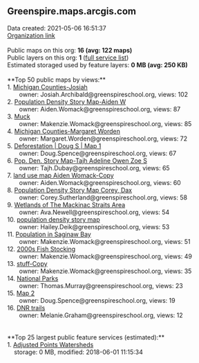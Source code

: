 <h2>Greenspire.maps.arcgis.com</h2> Data created: 2021-05-06 16:51:37 <br /><a target='new' href='https://Greenspire.maps.arcgis.com'>Organization link</a><br /><br />Public maps on this org: <b>16 (avg: 122 maps)</b><br />Public layers on this org: <b>1 </b>(<a target='new' href='https://services.arcgis.com/CIsDkeFsLAIySlW4/ArcGIS/rest/services'>full service list</a>)<br />Estimated storaged used by feature layers: <b>0 MB (avg: 250 KB)</b><br /><br />**Top 50 public maps by views:**<br />  1. <a target='new' href='https://www.arcgis.com/home/item.html?id=1f0a7faadf744a4b8ed62caccd0a8c3a'>Michigan Counties-Josiah</a> <br />  &nbsp;&nbsp;&nbsp;&nbsp; &nbsp;&nbsp;owner: Josiah.Archibald@greenspireschool.org, views: 102<br />  2. <a target='new' href='https://www.arcgis.com/home/item.html?id=6ca9036295c540dc9c696ddd44c081c4'>Population Density Story Map-Aiden W</a> <br />  &nbsp;&nbsp;&nbsp;&nbsp; &nbsp;&nbsp;owner: Aiden.Womack@greenspireschool.org, views: 87<br />  3. <a target='new' href='https://www.arcgis.com/home/item.html?id=3d14494cc8c949688eec6b3475098f00'>Muck</a> <br />  &nbsp;&nbsp;&nbsp;&nbsp; &nbsp;&nbsp;owner: Makenzie.Womack@greenspireschool.org, views: 85<br />  4. <a target='new' href='https://www.arcgis.com/home/item.html?id=7f901878cd59458289bbd2a9fbac8468'>Michigan Counties-Margaret Worden</a> <br />  &nbsp;&nbsp;&nbsp;&nbsp; &nbsp;&nbsp;owner: Margaret.Worden@greenspireschool.org, views: 72<br />  5. <a target='new' href='https://www.arcgis.com/home/item.html?id=3f071b2a11704d78993d85f3fe48d697'>Deforestation | Doug S | Map 1</a> <br />  &nbsp;&nbsp;&nbsp;&nbsp; &nbsp;&nbsp;owner: Doug.Spence@greenspireschool.org, views: 67<br />  6. <a target='new' href='https://www.arcgis.com/home/item.html?id=e7100807853b496b8edecc8b99cee3f9'>Pop. Den. Story Map-Tajh Adeline Owen Zoe S</a> <br />  &nbsp;&nbsp;&nbsp;&nbsp; &nbsp;&nbsp;owner: Tajh.Dubay@greenspireschool.org, views: 65<br />  7. <a target='new' href='https://www.arcgis.com/home/item.html?id=056114c6b7694365b9ffc4e8127f2daf'>land use map Aiden Womack-Copy</a> <br />  &nbsp;&nbsp;&nbsp;&nbsp; &nbsp;&nbsp;owner: Aiden.Womack@greenspireschool.org, views: 60<br />  8. <a target='new' href='https://www.arcgis.com/home/item.html?id=dca24b2d6c884a0582734ea2afaa975b'>Population Density Story Map   Corey, Dax</a> <br />  &nbsp;&nbsp;&nbsp;&nbsp; &nbsp;&nbsp;owner: Corey.Sutherland@greenspireschool.org, views: 58<br />  9. <a target='new' href='https://www.arcgis.com/home/item.html?id=810293e548cc4d6cb651d243998b400d'>Wetlands of The Mackinac Straits Area</a> <br />  &nbsp;&nbsp;&nbsp;&nbsp; &nbsp;&nbsp;owner: Ava.Newell@greenspireschool.org, views: 54<br />  10. <a target='new' href='https://www.arcgis.com/home/item.html?id=51d4a58380254ad8adcd47df089b5ef8'>population density story map</a> <br />  &nbsp;&nbsp;&nbsp;&nbsp; &nbsp;&nbsp;owner: Hailey.Deik@greenspireschool.org, views: 53<br />  11. <a target='new' href='https://www.arcgis.com/home/item.html?id=1f264066c53c4f3a81fb7672ce182e06'>Population in Saginaw Bay</a> <br />  &nbsp;&nbsp;&nbsp;&nbsp; &nbsp;&nbsp;owner: Makenzie.Womack@greenspireschool.org, views: 51<br />  12. <a target='new' href='https://www.arcgis.com/home/item.html?id=22c6c743b8024242a106ee3c55e3b2f0'>2000s Fish Stocking</a> <br />  &nbsp;&nbsp;&nbsp;&nbsp; &nbsp;&nbsp;owner: Makenzie.Womack@greenspireschool.org, views: 49<br />  13. <a target='new' href='https://www.arcgis.com/home/item.html?id=7ec53a38fe0a43209352a15f34158963'>stuff-Copy</a> <br />  &nbsp;&nbsp;&nbsp;&nbsp; &nbsp;&nbsp;owner: Makenzie.Womack@greenspireschool.org, views: 35<br />  14. <a target='new' href='https://www.arcgis.com/home/item.html?id=00e8ce4daa2e451c822c8f789bcdbba0'>National Parks</a> <br />  &nbsp;&nbsp;&nbsp;&nbsp; &nbsp;&nbsp;owner: Thomas.Murray@greenspireschool.org, views: 23<br />  15. <a target='new' href='https://www.arcgis.com/home/item.html?id=72f4b2e531d24e4a8826f0835acce7b1'>Map 2</a> <br />  &nbsp;&nbsp;&nbsp;&nbsp; &nbsp;&nbsp;owner: Doug.Spence@greenspireschool.org, views: 19<br />  16. <a target='new' href='https://www.arcgis.com/home/item.html?id=d57c0e4a5d994d339269c0886017c539'>DNR trails</a> <br />  &nbsp;&nbsp;&nbsp;&nbsp; &nbsp;&nbsp;owner: Melanie.Graham@greenspireschool.org, views: 12<br /><br /><br />**Top 25 largest public feature services (estimated):**<br /> 1. <a target='new' href='https://www.arcgis.com/home/item.html?id=881827c0bea9495abf75ff41f295c180'>Adjusted Points Watersheds</a><br /> &nbsp;&nbsp;&nbsp;&nbsp;storage: 0 MB, modified: 2018-06-01 11:15:34<br />